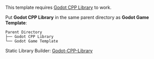 This template requires [Godot CPP Library](https://github.com/MasDhany/Godot-CPP-Library) to work.

Put **Godot CPP Library** in the same parent directory as **Godot Game Template**:
```
Parent Directory
├── Godot CPP Library
└── Godot Game Template
```

Static Library Builder: [Godot-CPP-Library](https://github.com/MasDhany/Godot-CPP-Library/tree/9fc7e3aaaa3a3df82c3c7c3d65e217dd1d90a4a1)
